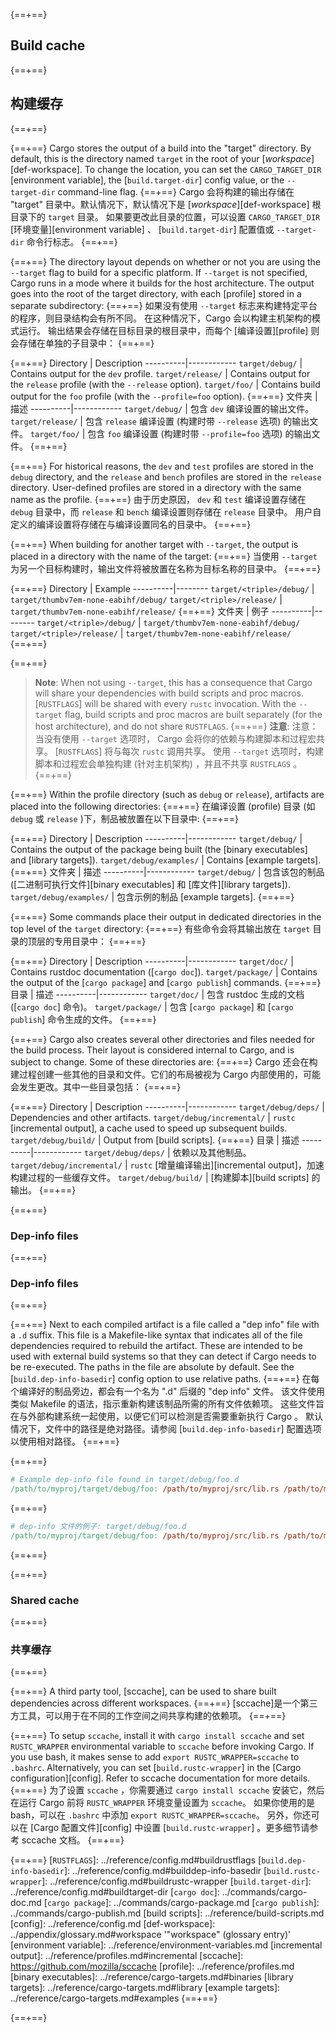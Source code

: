 {==+==}
## Build cache
{==+==}
## 构建缓存
{==+==}


{==+==}
Cargo stores the output of a build into the "target" directory. By default,
this is the directory named `target` in the root of your
[*workspace*][def-workspace]. To change the location, you can set the
`CARGO_TARGET_DIR` [environment variable], the [`build.target-dir`] config
value, or the `--target-dir` command-line flag.
{==+==}
Cargo 会将构建的输出存储在 "target" 目录中。默认情况下，默认情况下是 [*workspace*][def-workspace] 根目录下的 `target` 目录。
如果要更改此目录的位置，可以设置 `CARGO_TARGET_DIR` [环境变量][environment variable] 、 [`build.target-dir`]  配置值或 `--target-dir` 命令行标志。
{==+==}


{==+==}
The directory layout depends on whether or not you are using the `--target`
flag to build for a specific platform. If `--target` is not specified, Cargo
runs in a mode where it builds for the host architecture. The output goes into
the root of the target directory, with each [profile] stored in a separate
subdirectory:
{==+==}
如果没有使用 `--target` 标志来构建特定平台的程序，则目录结构会有所不同。
在这种情况下，Cargo 会以构建主机架构的模式运行。
输出结果会存储在目标目录的根目录中，而每个 [编译设置][profile] 则会存储在单独的子目录中：
{==+==}


{==+==}
Directory | Description
----------|------------
<code style="white-space: nowrap">target/debug/</code> | Contains output for the `dev` profile.
<code style="white-space: nowrap">target/release/</code> | Contains output for the `release` profile (with the `--release` option).
<code style="white-space: nowrap">target/foo/</code> | Contains build output for the `foo` profile (with the `--profile=foo` option).
{==+==}
文件夹 | 描述
----------|------------
<code style="white-space: nowrap">target/debug/</code> | 包含 `dev` 编译设置的输出文件。
<code style="white-space: nowrap">target/release/</code> | 包含 `release` 编译设置 (构建时带 `--release` 选项) 的输出文件。
<code style="white-space: nowrap">target/foo/</code> | 包含 `foo` 编译设置 (构建时带 `--profile=foo` 选项) 的输出文件。
{==+==}


{==+==}
For historical reasons, the `dev` and `test` profiles are stored in the
`debug` directory, and the `release` and `bench` profiles are stored in the
`release` directory. User-defined profiles are stored in a directory with the
same name as the profile.
{==+==}
由于历史原因， `dev` 和 `test` 编译设置存储在 `debug` 目录中，而 `release` 和 `bench` 编译设置则存储在 `release` 目录中。
用户自定义的编译设置将存储在与编译设置同名的目录中。
{==+==}


{==+==}
When building for another target with `--target`, the output is placed in a
directory with the name of the target:
{==+==}
当使用 `--target` 为另一个目标构建时，输出文件将被放置在名称为目标名称的目录中。
{==+==}


{==+==}
Directory | Example
----------|--------
<code style="white-space: nowrap">target/&lt;triple&gt;/debug/</code> | <code style="white-space: nowrap">target/thumbv7em-none-eabihf/debug/</code>
<code style="white-space: nowrap">target/&lt;triple&gt;/release/</code> | <code style="white-space: nowrap">target/thumbv7em-none-eabihf/release/</code>
{==+==}
文件夹 | 例子
----------|--------
<code style="white-space: nowrap">target/&lt;triple&gt;/debug/</code> | <code style="white-space: nowrap">target/thumbv7em-none-eabihf/debug/</code>
<code style="white-space: nowrap">target/&lt;triple&gt;/release/</code> | <code style="white-space: nowrap">target/thumbv7em-none-eabihf/release/</code>
{==+==}

{==+==}
> **Note**: When not using `--target`, this has a consequence that Cargo will
> share your dependencies with build scripts and proc macros. [`RUSTFLAGS`]
> will be shared with every `rustc` invocation. With the `--target` flag,
> build scripts and proc macros are built separately (for the host
> architecture), and do not share `RUSTFLAGS`.
{==+==}
> **注意**: 注意：当没有使用 `--target` 选项时， Cargo 会将你的依赖与构建脚本和过程宏共享。
> [`RUSTFLAGS`] 将与每次 `rustc` 调用共享。
> 使用 `--target` 选项时，构建脚本和过程宏会单独构建 (针对主机架构) ，并且不共享 `RUSTFLAGS` 。
{==+==}


{==+==}
Within the profile directory (such as `debug` or `release`), artifacts are
placed into the following directories:
{==+==}
在编译设置 (profile) 目录 (如 `debug` 或 `release` )下，制品被放置在以下目录中:
{==+==}


{==+==}
Directory | Description
----------|------------
<code style="white-space: nowrap">target/debug/</code> | Contains the output of the package being built (the [binary executables] and [library targets]).
<code style="white-space: nowrap">target/debug/examples/</code> | Contains [example targets].
{==+==}
文件夹 | 描述
----------|------------
<code style="white-space: nowrap">target/debug/</code> | 包含该包的制品 ([二进制可执行文件][binary executables] 和 [库文件][library targets]).
<code style="white-space: nowrap">target/debug/examples/</code> | 包含示例的制品 [example targets].
{==+==}


{==+==}
Some commands place their output in dedicated directories in the top level of
the `target` directory:
{==+==}
有些命令会将其输出放在 `target` 目录的顶层的专用目录中：
{==+==}


{==+==}
Directory | Description
----------|------------
<code style="white-space: nowrap">target/doc/</code> | Contains rustdoc documentation ([`cargo doc`]).
<code style="white-space: nowrap">target/package/</code> | Contains the output of the [`cargo package`] and [`cargo publish`] commands.
{==+==}
目录 | 描述
----------|------------
<code style="white-space: nowrap">target/doc/</code> | 包含 rustdoc 生成的文档 ([`cargo doc`] 命令)。
<code style="white-space: nowrap">target/package/</code> | 包含 [`cargo package`] 和 [`cargo publish`] 命令生成的文件。
{==+==}

{==+==}
Cargo also creates several other directories and files needed for the build
process. Their layout is considered internal to Cargo, and is subject to
change. Some of these directories are:
{==+==}
Cargo 还会在构建过程创建一些其他的目录和文件。它们的布局被视为 Cargo 内部使用的，可能会发生更改。其中一些目录包括：
{==+==}

{==+==}
Directory | Description
----------|------------
<code style="white-space: nowrap">target/debug/deps/</code> | Dependencies and other artifacts.
<code style="white-space: nowrap">target/debug/incremental/</code> | `rustc` [incremental output], a cache used to speed up subsequent builds.
<code style="white-space: nowrap">target/debug/build/</code> | Output from [build scripts].
{==+==}
目录 | 描述
----------|------------
<code style="white-space: nowrap">target/debug/deps/</code> | 依赖以及其他制品。
<code style="white-space: nowrap">target/debug/incremental/</code> | `rustc` [增量编译输出][incremental output]，加速构建过程的一些缓存文件。
<code style="white-space: nowrap">target/debug/build/</code> |  [构建脚本][build scripts] 的输出。
{==+==}

{==+==}
### Dep-info files
{==+==}
### Dep-info files
{==+==}

{==+==}
Next to each compiled artifact is a file called a "dep info" file with a `.d`
suffix. This file is a Makefile-like syntax that indicates all of the file
dependencies required to rebuild the artifact. These are intended to be used
with external build systems so that they can detect if Cargo needs to be
re-executed. The paths in the file are absolute by default. See the
[`build.dep-info-basedir`] config option to use relative paths.
{==+==}
在每个编译好的制品旁边，都会有一个名为 ".d" 后缀的 "dep info" 文件。
该文件使用类似 Makefile 的语法，指示重新构建该制品所需的所有文件依赖项。
这些文件旨在与外部构建系统一起使用，以便它们可以检测是否需要重新执行 Cargo 。
默认情况下，文件中的路径是绝对路径。请参阅 [`build.dep-info-basedir`] 配置选项以使用相对路径。
{==+==}

{==+==}
```Makefile
# Example dep-info file found in target/debug/foo.d
/path/to/myproj/target/debug/foo: /path/to/myproj/src/lib.rs /path/to/myproj/src/main.rs
```
{==+==}
```Makefile
# dep-info 文件的例子: target/debug/foo.d
/path/to/myproj/target/debug/foo: /path/to/myproj/src/lib.rs /path/to/myproj/src/main.rs
```
{==+==}


{==+==}
### Shared cache
{==+==}
### 共享缓存
{==+==}


{==+==}
A third party tool, [sccache], can be used to share built dependencies across
different workspaces.
{==+==}
[sccache]是一个第三方工具，可以用于在不同的工作空间之间共享构建的依赖项。
{==+==}


{==+==}
To setup `sccache`, install it with `cargo install sccache` and set
`RUSTC_WRAPPER` environmental variable to `sccache` before invoking Cargo. If
you use bash, it makes sense to add `export RUSTC_WRAPPER=sccache` to
`.bashrc`. Alternatively, you can set [`build.rustc-wrapper`] in the [Cargo
configuration][config]. Refer to sccache documentation for more details.
{==+==}
为了设置 `sccache` ，你需要通过 `cargo install sccache` 安装它，然后在运行 Cargo 前将 `RUSTC_WRAPPER` 环境变量设置为 `sccache`。
如果你使用的是 bash，可以在 `.bashrc` 中添加 `export RUSTC_WRAPPER=sccache`。
另外，你还可以在 [Cargo 配置文件][config] 中设置 [`build.rustc-wrapper`] 。更多细节请参考 sccache 文档。
{==+==}


{==+==}
[`RUSTFLAGS`]: ../reference/config.md#buildrustflags
[`build.dep-info-basedir`]: ../reference/config.md#builddep-info-basedir
[`build.rustc-wrapper`]: ../reference/config.md#buildrustc-wrapper
[`build.target-dir`]: ../reference/config.md#buildtarget-dir
[`cargo doc`]: ../commands/cargo-doc.md
[`cargo package`]: ../commands/cargo-package.md
[`cargo publish`]: ../commands/cargo-publish.md
[build scripts]: ../reference/build-scripts.md
[config]: ../reference/config.md
[def-workspace]:  ../appendix/glossary.md#workspace  '"workspace" (glossary entry)'
[environment variable]: ../reference/environment-variables.md
[incremental output]: ../reference/profiles.md#incremental
[sccache]: https://github.com/mozilla/sccache
[profile]: ../reference/profiles.md
[binary executables]: ../reference/cargo-targets.md#binaries
[library targets]: ../reference/cargo-targets.md#library
[example targets]: ../reference/cargo-targets.md#examples
{==+==}

{==+==}

